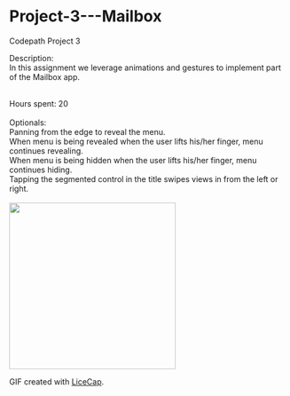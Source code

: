 # Project-3---Mailbox

Codepath Project 3
<br>

Description:<br>
In this assignment we leverage animations and gestures to implement part of the Mailbox app. 

<br>
Hours spent: 20 <br>
<br>
Optionals: <br>
    Panning from the edge to reveal the menu.<br>
    When menu is being revealed when the user lifts his/her finger, menu continues revealing.<br>
    When menu is being hidden when the user lifts his/her finger, menu continues hiding.<br>
    Tapping the segmented control in the title swipes views in from the left or right.<br>
    
<br>
<img src="http://i.imgur.com/77GnulN.gif" width="300">

GIF created with [LiceCap](http://www.cockos.com/licecap/).
